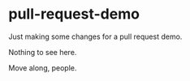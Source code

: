 # pull-request-demo

Just making some changes for a pull request demo.

Nothing to see here. 

Move along, people.
